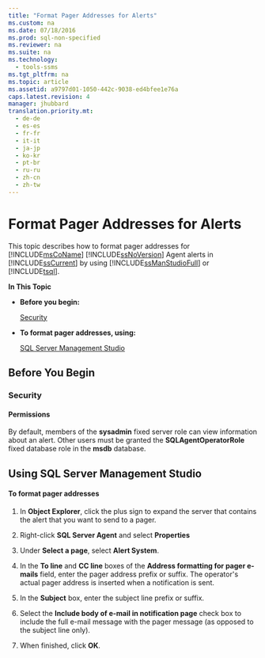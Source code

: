 ```yaml
---
title: "Format Pager Addresses for Alerts"
ms.custom: na
ms.date: 07/18/2016
ms.prod: sql-non-specified
ms.reviewer: na
ms.suite: na
ms.technology: 
  - tools-ssms
ms.tgt_pltfrm: na
ms.topic: article
ms.assetid: a9797d01-1050-442c-9038-ed4bfee1e76a
caps.latest.revision: 4
manager: jhubbard
translation.priority.mt: 
  - de-de
  - es-es
  - fr-fr
  - it-it
  - ja-jp
  - ko-kr
  - pt-br
  - ru-ru
  - zh-cn
  - zh-tw
---
```

# Format Pager Addresses for Alerts
This topic describes how to format pager addresses for [!INCLUDE[msCoName](../content/includes/msCoName_md.md)] [!INCLUDE[ssNoVersion](../content/includes/ssNoVersion_md.md)] Agent alerts in [!INCLUDE[ssCurrent](../content/includes/ssCurrent_md.md)] by using [!INCLUDE[ssManStudioFull](../content/includes/ssManStudioFull_md.md)] or [!INCLUDE[tsql](../content/includes/tsql_md.md)].  
  
**In This Topic**  
  
-   **Before you begin:**  
  
    [Security](#Security)  
  
-   **To format pager addresses, using:**  
  
    [SQL Server Management Studio](#SSMSProcedure)  
  
## <a name="BeforeYouBegin"></a>Before You Begin  
  
### <a name="Security"></a>Security  
  
#### <a name="Permissions"></a>Permissions  
By default, members of the **sysadmin** fixed server role can view information about an alert. Other users must be granted the **SQLAgentOperatorRole** fixed database role in the **msdb** database.  
  
## <a name="SSMSProcedure"></a>Using SQL Server Management Studio  
  
#### To format pager addresses  
  
1.  In **Object Explorer**, click the plus sign to expand the server that contains the alert that you want to send to a pager.  
  
2.  Right-click **SQL Server Agent** and select **Properties**  
  
3.  Under **Select a page**, select **Alert System**.  
  
4.  In the **To line** and **CC line** boxes of the **Address formatting for pager e-mails** field, enter the pager address prefix or suffix. The operator's actual pager address is inserted when a notification is sent.  
  
5.  In the **Subject** box, enter the subject line prefix or suffix.  
  
6.  Select the **Include body of e-mail in notification page** check box to include the full e-mail message with the pager message (as opposed to the subject line only).  
  
7.  When finished, click **OK**.  
  
